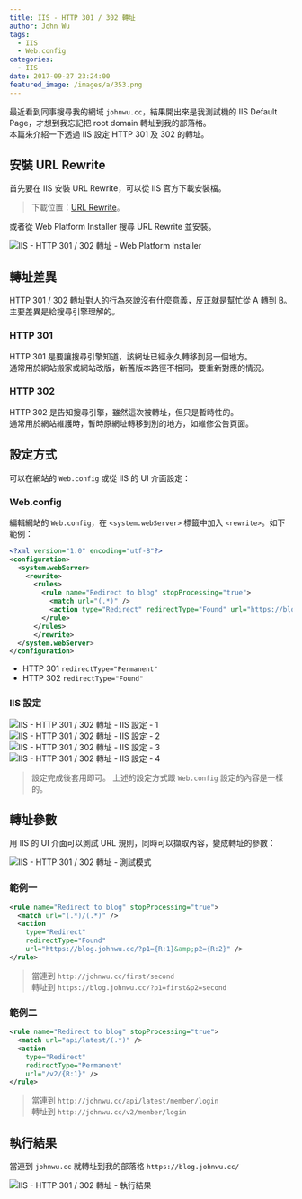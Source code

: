 ```yaml
---
title: IIS - HTTP 301 / 302 轉址
author: John Wu
tags:
  - IIS
  - Web.config
categories:
  - IIS
date: 2017-09-27 23:24:00
featured_image: /images/a/353.png
---
```


最近看到同事搜尋我的網域 `johnwu.cc`，結果開出來是我測試機的 IIS Default Page，才想到我忘記把 root domain 轉址到我的部落格。  
本篇來介紹一下透過 IIS 設定 HTTP 301 及 302 的轉址。  

<!-- more -->

## 安裝 URL Rewrite

首先要在 IIS 安裝 URL Rewrite，可以從 IIS 官方下載安裝檔。  
> 下載位置：[URL Rewrite](https://www.iis.net/downloads/microsoft/url-rewrite)。  

或者從 Web Platform Installer 搜尋 URL Rewrite 並安裝。  

![IIS - HTTP 301 / 302 轉址 - Web Platform Installer](/images/a/351.png)

## 轉址差異

HTTP 301 / 302 轉址對人的行為來說沒有什麼意義，反正就是幫忙從 A 轉到 B。  
主要差異是給搜尋引擎理解的。  

### HTTP 301

HTTP 301 是要讓搜尋引擎知道，該網址已經永久轉移到另一個地方。  
通常用於網站搬家或網站改版，新舊版本路徑不相同，要重新對應的情況。  

### HTTP 302

HTTP 302 是告知搜尋引擎，雖然這次被轉址，但只是暫時性的。  
通常用於網站維護時，暫時原網址轉移到別的地方，如維修公告頁面。

## 設定方式

可以在網站的 `Web.config` 或從 IIS 的 UI 介面設定：

### Web.config

編輯網站的 `Web.config`，在 `<system.webServer>` 標籤中加入 `<rewrite>`。如下範例：

```xml
<?xml version="1.0" encoding="utf-8"?>
<configuration>
  <system.webServer>
    <rewrite>
      <rules>
        <rule name="Redirect to blog" stopProcessing="true">
          <match url="(.*)" />
          <action type="Redirect" redirectType="Found" url="https://blog.johnwu.cc/" />
        </rule>
      </rules>
	  </rewrite>
  </system.webServer>
</configuration>
```

* HTTP 301 `redirectType="Permanent"`  
* HTTP 302 `redirectType="Found"`  

### IIS 設定

![IIS - HTTP 301 / 302 轉址 - IIS 設定 - 1](/images/a/352.png)
![IIS - HTTP 301 / 302 轉址 - IIS 設定 - 2](/images/a/353.png)
![IIS - HTTP 301 / 302 轉址 - IIS 設定 - 3](/images/a/354.png)
![IIS - HTTP 301 / 302 轉址 - IIS 設定 - 4](/images/a/355.png)
> 設定完成後套用即可。 上述的設定方式跟 `Web.config` 設定的內容是一樣的。 

## 轉址參數

用 IIS 的 UI 介面可以測試 URL 規則，同時可以擷取內容，變成轉址的參數：  

![IIS - HTTP 301 / 302 轉址 - 測試模式](/images/a/359.png)

### 範例一

```xml
<rule name="Redirect to blog" stopProcessing="true">
  <match url="(.*)/(.*)" />
  <action 
    type="Redirect" 
    redirectType="Found" 
    url="https://blog.johnwu.cc/?p1={R:1}&amp;p2={R:2}" />
</rule>
```
> 當連到 `http://johnwu.cc/first/second`  
> 轉址到 `https://blog.johnwu.cc/?p1=first&p2=second`  

### 範例二

```xml
<rule name="Redirect to blog" stopProcessing="true">
  <match url="api/latest/(.*)" />
  <action 
    type="Redirect" 
    redirectType="Permanent" 
    url="/v2/{R:1}" />
</rule>
```

> 當連到 `http://johnwu.cc/api/latest/member/login`  
> 轉址到 `http://johnwu.cc/v2/member/login`  

## 執行結果

當連到 `johnwu.cc` 就轉址到我的部落格 `https://blog.johnwu.cc/`  

![IIS - HTTP 301 / 302 轉址 - 執行結果](/images/a/356.gif)
